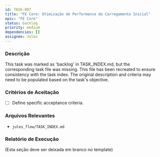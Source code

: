```yaml
---
id: TASK-007
title: "FE Core: Otimização de Performance do Carregamento Inicial"
epic: "FE Core"
status: backlog
priority: medium
dependencies: []
assignee: Jules
---
```


### Descrição

This task was marked as 'backlog' in TASK_INDEX.md, but the corresponding task file was missing. This file has been recreated to ensure consistency with the task index. The original description and criteria may need to be populated based on the task's objective.

### Critérios de Aceitação

- [ ] Define specific acceptance criteria.

### Arquivos Relevantes

* `jules_flow/TASK_INDEX.md`

### Relatório de Execução

(Esta seção deve ser deixada em branco no template)
